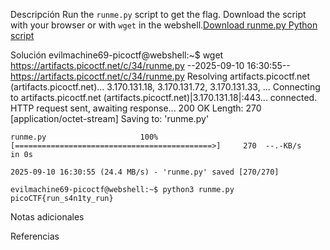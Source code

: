 Descripción
	Run the `runme.py` script to get the flag. Download the script with your browser or with `wget` in the webshell.[Download runme.py Python script](https://artifacts.picoctf.net/c/34/runme.py)
	
Solución
	evilmachine69-picoctf@webshell:~$ wget https://artifacts.picoctf.net/c/34/runme.py
	--2025-09-10 16:30:55--  https://artifacts.picoctf.net/c/34/runme.py
	Resolving artifacts.picoctf.net (artifacts.picoctf.net)... 3.170.131.18, 3.170.131.72, 3.170.131.33, ...
	Connecting to artifacts.picoctf.net (artifacts.picoctf.net)|3.170.131.18|:443... connected.
	HTTP request sent, awaiting response... 200 OK
	Length: 270 [application/octet-stream]
	Saving to: 'runme.py'
	
	runme.py                     100%[============================================>]     270  --.-KB/s    in 0s      
	
	2025-09-10 16:30:55 (24.4 MB/s) - 'runme.py' saved [270/270]
	
	evilmachine69-picoctf@webshell:~$ python3 runme.py 
	picoCTF{run_s4n1ty_run}
	
Notas adicionales
	
	
Referencias
	
	